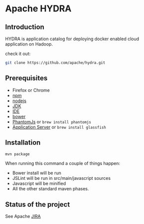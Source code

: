 # Apache HYDRA

## Introduction

HYDRA is application catalog for deploying docker enabled cloud
application on Hadoop.

check it out:

```bash
git clone https://github.com/apache/hydra.git
```

## Prerequisites
* Firefox or Chrome
* [npm](https://www.npmjs.org)
* [nodejs](http://nodejs.org)
* [JDK](http://www.oracle.com/technetwork/java/javaee/downloads/index.html)
* [IDE](http://www.jetbrains.com/)
* [bower](http://bower.io)
* [PhantomJs](http://phantomjs.org) or `brew install phantomjs`
* [Application Server](https://glassfish.java.net/download.html) or `brew install glassfish`

## Installation

```bash
mvn package
```

When running this command a couple of things happen:
* Bower install will be run
* JSLint will be run in src/main/javascript sources
* Javascript will be minified
* All the other standard maven phases.

## Status of the project

See Apache [JIRA](http://issues.apache.org/jira/browse/HYDRA)

